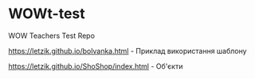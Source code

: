 # WOWt-test
WOW Teachers Test Repo

https://letzik.github.io/bolvanka.html - Приклад використання шаблону

https://letzik.github.io/ShoShop/index.html - Об'єкти
